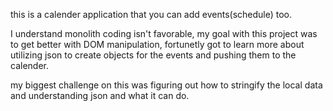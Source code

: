 this is a calender application that you can add events(schedule) too.

I understand monolith coding isn't favorable, my goal with this project was to get better with DOM manipulation, fortunetly got to learn more about utilizing json to create objects for the events and pushing them to the calender.

my biggest challenge on this was figuring out how to stringify the local data and understanding json and what it can do.